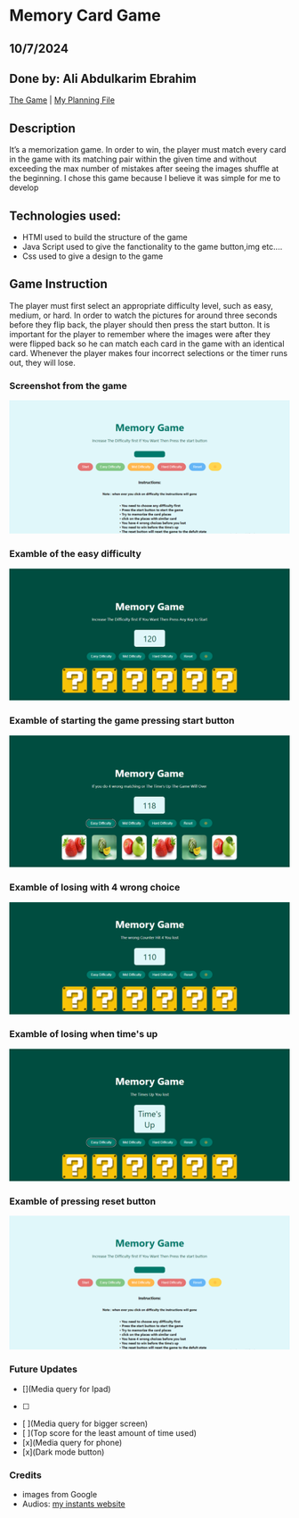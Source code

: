 # Memory Card Game

## 10/7/2024

## Done by: Ali Abdulkarim Ebrahim

[The Game](https://ali-alaalem.github.io/Memory-card-game/) | [My Planning File](https://github.com/Ali-Alaalem/Memory-card-game/blob/main/plan.md)

## Description

It’s a memorization game. In order to win, the player must match every card in the game with its matching pair within the given time and without exceeding the max number of mistakes after seeing the images shuffle at the beginning. I chose this game because I believe it was simple for me to develop

## Technologies used:

- HTMl used to build the structure of the game
- Java Script used to give the fanctionality to the game button,img etc....
- Css used to give a design to the game

## Game Instruction

The player must first select an appropriate difficulty level, such as easy, medium, or hard. In order to watch the pictures for around three seconds before they flip back, the player should then press the start button. It is important for the player to remember where the images were after they were flipped back so he can match each card in the game with an identical card. Whenever the player makes four incorrect selections or the timer runs out, they will lose.

### Screenshot from the game

![](./images/image.png)

### Examble of the easy difficulty

![](./images/image%20copy.png)

### Examble of starting the game pressing start button

![](./images/img%201.png)

### Examble of losing with 4 wrong choice

![](./images/img%202.png)

### Examble of losing when time's up

![](./images/img%203.png)

### Examble of pressing reset button

![](./images/image.png)

### Future Updates
- [](Media query for Ipad)
- [ ] 
- [ ](Media query for bigger screen)
- [ ](Top score for the least amount of time used)
- [x](Media query for phone)
- [x](Dark mode button)

### Credits

- images from Google
- Audios: [my instants website](https://www.myinstants.com/en/index/bh/)
